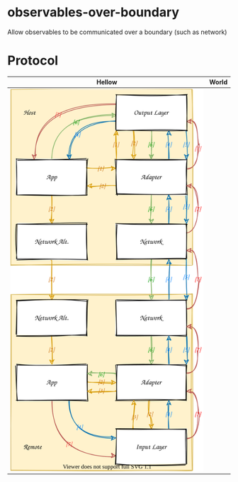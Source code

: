# observables-over-boundary
Allow observables to be communicated over a boundary (such as network)


# Protocol

Hellow | World
------ | --------
![protocol](protocol.svg) |
